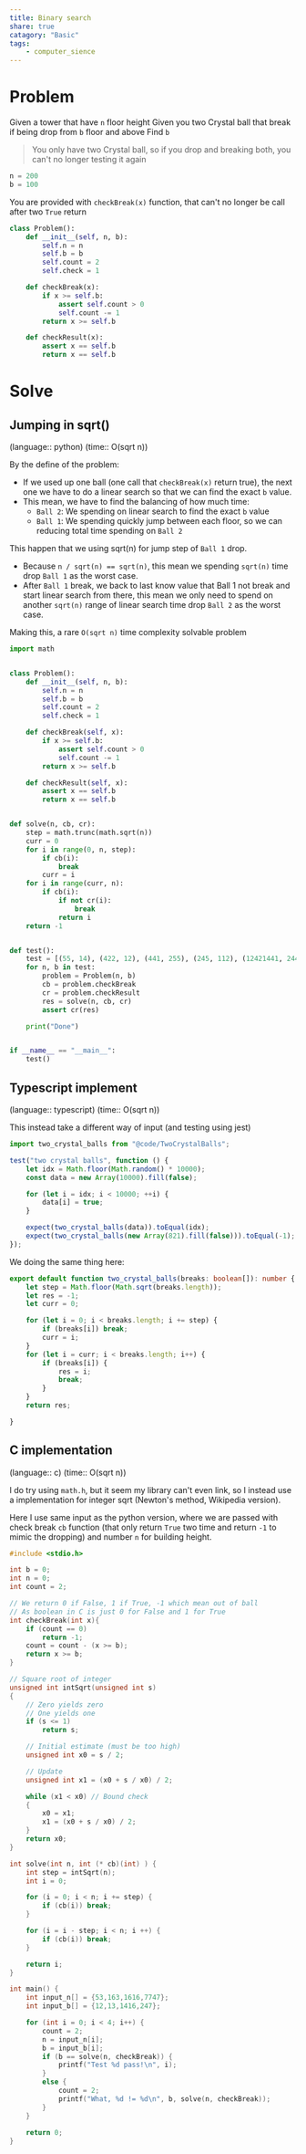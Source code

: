 ```yaml
---
title: Binary search
share: true
catagory: "Basic"
tags:
    - computer_sience
---
```


# Problem

Given a tower that have `n` floor height
Given you two Crystal ball that break if being drop from `b` floor and above
Find `b`

> You only have two Crystal ball, so if you drop and breaking both, you can't no longer testing it again 

```python
n = 200 
b = 100
```

You are provided with `checkBreak(x)` function, that can't no longer be call after two `True` return

```python
class Problem():
    def __init__(self, n, b):
        self.n = n
        self.b = b
        self.count = 2
        self.check = 1

    def checkBreak(x):
        if x >= self.b:
            assert self.count > 0 
            self.count -= 1
        return x >= self.b 

    def checkResult(x):
        assert x == self.b
        return x == self.b
```

# Solve

## Jumping in sqrt()
(language:: python) (time:: O(sqrt n))

By the define of the problem:
- If we used up one ball (one call that `checkBreak(x)` return true), the next one we have to do a linear search so that we can find the exact `b` value.
- This mean, we have to find the balancing of how much time:
    - `Ball 2`: We spending on linear search to find the exact `b` value
    - `Ball 1`: We spending quickly jump between each floor, so we can reducing total time spending on `Ball 2`

This happen that we using sqrt(n) for jump step of `Ball 1` drop. 
- Because `n / sqrt(n) == sqrt(n)`, this mean we spending `sqrt(n)` time drop `Ball 1` as the worst case.
- After `Ball 1` break, we back to last know value that Ball 1 not break and start linear search from there, this mean we only need to spend on another `sqrt(n)` range of linear search time drop `Ball 2` as the worst case.

Making this, a rare `O(sqrt n)` time complexity solvable problem

```python
import math


class Problem():
    def __init__(self, n, b):
        self.n = n
        self.b = b
        self.count = 2
        self.check = 1

    def checkBreak(self, x):
        if x >= self.b:
            assert self.count > 0
            self.count -= 1
        return x >= self.b

    def checkResult(self, x):
        assert x == self.b
        return x == self.b


def solve(n, cb, cr):
    step = math.trunc(math.sqrt(n))
    curr = 0
    for i in range(0, n, step):
        if cb(i):
            break
        curr = i
    for i in range(curr, n):
        if cb(i):
            if not cr(i):
                break
            return i
    return -1


def test():
    test = [(55, 14), (422, 12), (441, 255), (245, 112), (12421441, 244124)]
    for n, b in test:
        problem = Problem(n, b)
        cb = problem.checkBreak
        cr = problem.checkResult
        res = solve(n, cb, cr)
        assert cr(res)

    print("Done")


if __name__ == "__main__":
    test()
```

## Typescript implement
(language:: typescript) (time:: O(sqrt n))

This instead take a different way of input (and testing using jest)

```ts
import two_crystal_balls from "@code/TwoCrystalBalls";

test("two crystal balls", function () {
    let idx = Math.floor(Math.random() * 10000);
    const data = new Array(10000).fill(false);

    for (let i = idx; i < 10000; ++i) {
        data[i] = true;
    }

    expect(two_crystal_balls(data)).toEqual(idx);
    expect(two_crystal_balls(new Array(821).fill(false))).toEqual(-1);
});
```

We doing the same thing here:

```ts
export default function two_crystal_balls(breaks: boolean[]): number {
    let step = Math.floor(Math.sqrt(breaks.length));
    let res = -1;
    let curr = 0;

    for (let i = 0; i < breaks.length; i += step) {
        if (breaks[i]) break;
        curr = i;
    }
    for (let i = curr; i < breaks.length; i++) {
        if (breaks[i]) {
            res = i;
            break;
        }
    }
    return res;

}
```

## C implementation
(language:: c) (time:: O(sqrt n))

I do try using `math.h`,  but it seem my library can't even link, so I instead use a implementation for integer sqrt (Newton's method, Wikipedia version). 

Here I use same input as the python version, where we are passed with check break `cb` function (that only return `True` two time and return `-1`  to mimic the dropping) and number `n` for building height.

```c
#include <stdio.h>

int b = 0;
int n = 0;
int count = 2;

// We return 0 if False, 1 if True, -1 which mean out of ball
// As boolean in C is just 0 for False and 1 for True
int checkBreak(int x){
    if (count == 0)
        return -1;
    count = count - (x >= b);
    return x >= b;
}

// Square root of integer
unsigned int intSqrt(unsigned int s)
{
	// Zero yields zero
    // One yields one
	if (s <= 1) 
		return s;

    // Initial estimate (must be too high)
	unsigned int x0 = s / 2;

	// Update
	unsigned int x1 = (x0 + s / x0) / 2;

	while (x1 < x0)	// Bound check
	{
		x0 = x1;
		x1 = (x0 + s / x0) / 2;
	}		
	return x0;
}

int solve(int n, int (* cb)(int) ) {
    int step = intSqrt(n);
    int i = 0;

    for (i = 0; i < n; i += step) {
        if (cb(i)) break;
    }

    for (i = i - step; i < n; i ++) {
        if (cb(i)) break;
    }

    return i;
}

int main() {
    int input_n[] = {53,163,1616,7747};
    int input_b[] = {12,13,1416,247};

    for (int i = 0; i < 4; i++) {
        count = 2;
        n = input_n[i];
        b = input_b[i];
        if (b == solve(n, checkBreak)) {
            printf("Test %d pass!\n", i);
        }
        else {
            count = 2;
            printf("What, %d != %d\n", b, solve(n, checkBreak));
        }
    }
    
    return 0;
}
```